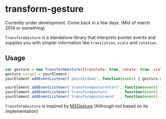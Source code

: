 # transform-gesture

Currently under development. Come back in a few days. (Mid of march 2014 or something)

`TransformGesture` is a standalone library that interprets pointer events and supplies you with simpler information like `translation`, `scale` and `rotation`.

## Usage
``` JavaScript
var gesture = new TransformGesture({translate: true, rotate: true, scale: true});
gesture.target = yourElement;
yourElement.addEventListener('pointerdown', function(event) { gesture.addPointer(event) });

yourElement.addEventListener('transformgesturestart', function(event) { ... });
yourElement.addEventListener('transformgesture'     , function(event) { ... });
yourElement.addEventListener('transformgestureend'  , function(event) { ... });
```

`TransformGesture` is inspired by [MSGesture](http://msdn.microsoft.com/en-us/library/windows/apps/hh968035.aspx) (Although not based on its implementation)
